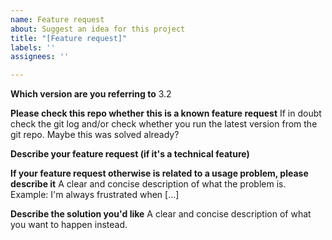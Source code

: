 ```yaml
---
name: Feature request
about: Suggest an idea for this project
title: "[Feature request]"
labels: ''
assignees: ''

---
```

<!---
Feel free to remove this line but please stick to the template. Not filling out anything might result in immediate closing your feature request.
-->

**Which version are you referring to**
3.2

<!---
Please note that for 3.0.x weŕe in maintenance mode. There will be no new features. Try 3.2 instead and come back if it isn´tr supported there
-->


**Please check this repo whether this is a known feature request**
If in doubt check the git log and/or check whether you run the latest version from the git repo. Maybe this was solved already?

**Describe your feature request (if it's a technical feature)**

**If your feature request otherwise is related to a usage problem, please describe it**
A clear and concise description of what the problem is. Example: I'm always frustrated when [...]

**Describe the solution you'd like**
A clear and concise description of what you want to happen instead.

